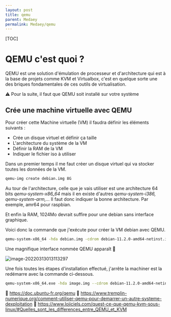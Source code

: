 ```yaml
---
layout: post
title: qemu
parent: Medaey
permalink: Medaey/qemu
---
```


[TOC]

# QEMU c'est quoi ?

QEMU est une solution d'émulation de processeur et d'architecture qui est à la base de projets comme KVM et Virtualbox, c'est en quelque sorte une des briques fondamentales de ces outils de virtualisation.

⚠️ Pour la suite, il faut que QEMU soit installé sur votre système

## Crée une machine virtuelle avec QEMU

Pour créer cette Machine virtuelle (VM) il faudra définir les éléments suivants :

- Crée un disque virtuel et définir ça taille
- L'architecture du système de la VM
- Définir la RAM de la VM
- Indiquer le fichier iso à utiliser

Dans un premier temps il me faut créer un disque virtuel qui va stocker toutes les données de la VM.

```bash
qemu-img create debian.img 8G
```

Au tour de l'architecture, celle que je vais utiliser est une architecture 64 bits *qemu-system-x86_64* mais il en existe d'autres *qemu-system-i386, qemu-system-arm,...* Il faut donc indiquer la bonne architecture. Par exemple, amr64 pour raspbian.

Et enfin la RAM, 1024Mo devrait suffire pour une debian sans interface graphique.

Voici donc la commande que j'exécute pour créer la VM debian avec QEMU.

```bash
qemu-system-x86_64 -hda debian.img -cdrom debian-11.2.0-amd64-netinst.iso -m 1024M -boot order=dc
```

Une magnifique interface nommée QEMU apparaît 🥳

![image-20220313013113297](qemu.assets/image-20220313013113297.png)

Une fois toutes les étapes d'installation effectué, j'arrête la machiner est la redémarre avec la commande ci-dessous.

```bash
qemu-system-x86_64.exe -hda image.img --cdrom debian-11.2.0-amd64-netinst.iso -m 1024M
```

📝 https://doc.ubuntu-fr.org/qemu
📝 https://www.tremplin-numerique.org/comment-utiliser-qemu-pour-demarrer-un-autre-systeme-dexploitation
📝 https://www.lojiciels.com/quest-ce-que-qemu-kvm-sous-linux/#Quelles_sont_les_differences_entre_QEMU_et_KVM
